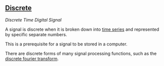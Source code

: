 ## [Discrete](#discrete)
*Discrete Time*
*Digital Signal*

A signal is discrete when it is broken down into [time series](#time-series) and represented by specific separate numbers.

This is a prerequisite for a signal to be stored in a computer.

There are discrete forms of many signal processing functions, such as the [discrete fourier transform](#discrete-fourier-transform).
